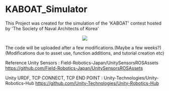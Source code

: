# KABOAT_Simulator
This Project was created for the simulation of the 'KABOAT' contest hosted by 'The Society of Naval Architects of Korea'
<p align="center">
  <img src="[https://github.com/WinterRat/KABOAT_Simulator/issues/1](https://github.com/WinterRat/KABOAT_Simulator/assets/126951066/7147876d-cc2a-402d-8581-b4ca9b85dd7e)">
</p>
The code will be uploaded after a few modifications.(Maybe a few weeks?)
(Modifications due to asset use, function additions, and tutorial creation etc)

Reference
Unity Sensors : Field-Robotics-Japan/UnitySensorsROSAssets
https://github.com/Field-Robotics-Japan/UnitySensorsROSAssets

Unity URDF, TCP CONNECT, TCP END POINT : Unity-Technologies/Unity-Robotics-Hub
https://github.com/Unity-Technologies/Unity-Robotics-Hub
